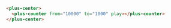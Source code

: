 ```html [template]
<plus-center>
  <plus-counter from="10000" to="1000" play></plus-counter>
</plus-center>
```
